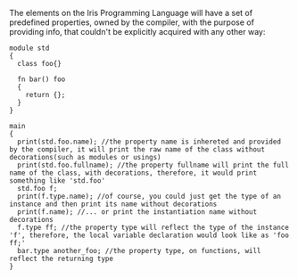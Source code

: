 The elements on the Iris Programming Language will have a set of predefined properties, owned by the compiler, with the purpose of providing info, that couldn't be explicitly acquired with any other way:

```
module std
{
  class foo{}

  fn bar() foo
  {
    return {};
  }
}

main
{
  print(std.foo.name); //the property name is inhereted and provided by the compiler, it will print the raw name of the class without decorations(such as modules or usings)
  print(std.foo.fullname); //the property fullname will print the full name of the class, with decorations, therefore, it would print something like 'std.foo'
  std.foo f; 
  print(f.type.name); //of course, you could just get the type of an instance and then print its name without decorations
  print(f.name); //... or print the instantiation name without decorations
  f.type ff; //the property type will reflect the type of the instance 'f', therefore, the local variable declaration would look like as 'foo ff;'
  bar.type another_foo; //the property type, on functions, will reflect the returning type
}
```

